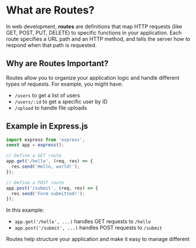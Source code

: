 # What are Routes?

In web development, **routes** are definitions that map HTTP requests (like GET, POST, PUT, DELETE) to specific functions in your application. Each route specifies a URL path and an HTTP method, and tells the server how to respond when that path is requested.

## Why are Routes Important?

Routes allow you to organize your application logic and handle different types of requests. For example, you might have:
- `/users` to get a list of users
- `/users/:id` to get a specific user by ID
- `/upload` to handle file uploads

## Example in Express.js

```js
import express from 'express';
const app = express();

// Define a GET route
app.get('/hello', (req, res) => {
  res.send('Hello, world!');
});

// Define a POST route
app.post('/submit', (req, res) => {
  res.send('Form submitted!');
});
```

In this example:
- `app.get('/hello', ...)` handles GET requests to `/hello`
- `app.post('/submit', ...)` handles POST requests to `/submit`

Routes help structure your application and make it easy to manage different
